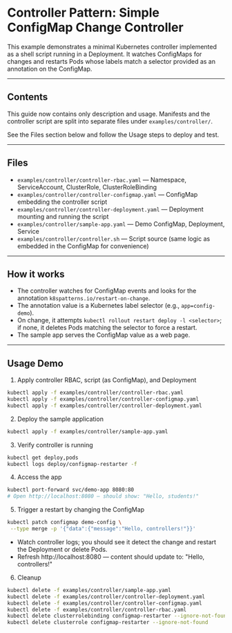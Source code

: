 # Controller Pattern: Simple ConfigMap Change Controller
 
 This example demonstrates a minimal Kubernetes controller implemented as a shell script running in a Deployment. It watches ConfigMaps for changes and restarts Pods whose labels match a selector provided as an annotation on the ConfigMap.
 
 ---
 
 ## Contents
 
 This guide now contains only description and usage. Manifests and the controller script are split into separate files under `examples/controller/`.
 
 See the Files section below and follow the Usage steps to deploy and test.
 
 ---
 
 ## Files
 
 - `examples/controller/controller-rbac.yaml` — Namespace, ServiceAccount, ClusterRole, ClusterRoleBinding
 - `examples/controller/controller-configmap.yaml` — ConfigMap embedding the controller script
 - `examples/controller/controller-deployment.yaml` — Deployment mounting and running the script
 - `examples/controller/sample-app.yaml` — Demo ConfigMap, Deployment, Service
 - `examples/controller/controller.sh` — Script source (same logic as embedded in the ConfigMap for convenience)
 
 ---
 
 ## How it works
 
 - The controller watches for ConfigMap events and looks for the annotation `k8spatterns.io/restart-on-change`.
 - The annotation value is a Kubernetes label selector (e.g., `app=config-demo`).
 - On change, it attempts `kubectl rollout restart deploy -l <selector>`; if none, it deletes Pods matching the selector to force a restart.
 - The sample app serves the ConfigMap value as a web page.
 
 ---
 
 ## Usage Demo
 
 1. Apply controller RBAC, script (as ConfigMap), and Deployment
 
 ```bash
 kubectl apply -f examples/controller/controller-rbac.yaml
 kubectl apply -f examples/controller/controller-configmap.yaml
 kubectl apply -f examples/controller/controller-deployment.yaml
 ```
 
 2. Deploy the sample application
 
 ```bash
 kubectl apply -f examples/controller/sample-app.yaml
 ```
 
 3. Verify controller is running
 
 ```bash
kubectl get deploy,pods
kubectl logs deploy/configmap-restarter -f
```
 
 4. Access the app
 
 ```bash
kubectl port-forward svc/demo-app 8080:80
# Open http://localhost:8080 — should show: "Hello, students!"
```
 
 5. Trigger a restart by changing the ConfigMap
 
 ```bash
kubectl patch configmap demo-config \
  --type merge -p '{"data":{"message":"Hello, controllers!"}}'
 ```
 
 - Watch controller logs; you should see it detect the change and restart the Deployment or delete Pods.
 - Refresh http://localhost:8080 — content should update to: "Hello, controllers!"
 
 6. Cleanup
 
 ```bash
 kubectl delete -f examples/controller/sample-app.yaml
 kubectl delete -f examples/controller/controller-deployment.yaml
 kubectl delete -f examples/controller/controller-configmap.yaml
 kubectl delete -f examples/controller/controller-rbac.yaml
 kubectl delete clusterrolebinding configmap-restarter --ignore-not-found
 kubectl delete clusterrole configmap-restarter --ignore-not-found
 ```
 